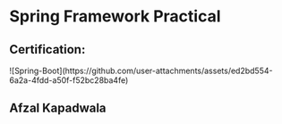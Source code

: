<h1>Spring Framework Practical</h1>
<h2>Certification:</h2>![Spring-Boot](https://github.com/user-attachments/assets/ed2bd554-6a2a-4fdd-a50f-f52bc28ba4fe)
<h2>Afzal Kapadwala</h2>

